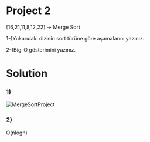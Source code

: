 # Project 2

[16,21,11,8,12,22] -> Merge Sort

1-)Yukarıdaki dizinin sort türüne göre aşamalarını yazınız.

2-)Big-O gösterimini yazınız.

# Solution

### 1)   
![MergeSortProject](https://user-images.githubusercontent.com/54582380/147020562-339a8428-a918-4cf9-bd3a-0b63a1aed729.png)


### 2)

O(nlogn)
